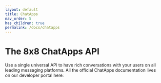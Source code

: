```yaml
---
layout: default
title: ChatApps
nav_order: 5
has_children: true
permalink: /docs/chatapps
---
```


# The 8x8 ChatApps API

Use a single universal API to have rich conversations with your users on all leading messaging platforms.
All the official ChatApps documentation lives on our developer portal here: [](https://developer.8x8.com/connect/reference/getting-started-with-chatapps-api)
